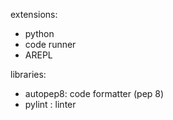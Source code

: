 extensions:
- python
- code runner
- AREPL

libraries:
- autopep8: code formatter (pep 8)
- pylint : linter
